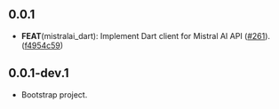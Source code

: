 ## 0.0.1

 - **FEAT**(mistralai_dart): Implement Dart client for Mistral AI API ([#261](https://github.com/davidmigloz/langchain_dart/issues/261)). ([f4954c59](https://github.com/davidmigloz/langchain_dart/commit/f4954c59f17c6427d554db7b380073302fb08175))

## 0.0.1-dev.1

- Bootstrap project.
